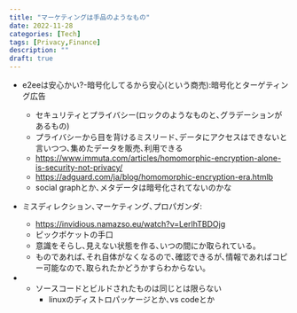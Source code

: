 ```yaml
---
title: "マーケティングは手品のようなもの"
date: 2022-11-28
categories: [Tech]
tags: [Privacy,Finance]
description: ""
draft: true
---
```

- e2eeは安心かい?-暗号化してるから安心(という商売):暗号化とターゲティング広告
    - セキュリティとプライバシー(ロックのようなものと､グラデーションがあるもの)
    - プライバシーから目を背けるミスリード､データにアクセスはできないと言いつつ､集めたデータを販売､利用できる
    - https://www.immuta.com/articles/homomorphic-encryption-alone-is-security-not-privacy/
    - https://adguard.com/ja/blog/homomorphic-encryption-era.htmlb
    - social graphとか､メタデータは暗号化されてないのかな
- ミスディレクション､マーケティング､プロパガンダ:
	- https://invidious.namazso.eu/watch?v=LerlhTBDOjg
	- ピックポケットの手口
	- 意識をそらし､見えない状態を作る､いつの間にか取られている｡
	- ものであれば､それ自体がなくなるので､確認できるが､情報であればコピー可能なので､取られたかどうかすらわからない｡

- - ソースコードとビルドされたものは同じとは限らない
    - linuxのディストロパッケージとか､vs codeとか

